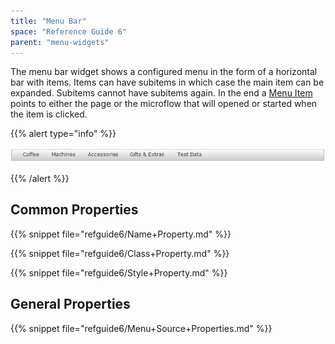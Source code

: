 ```yaml
---
title: "Menu Bar"
space: "Reference Guide 6"
parent: "menu-widgets"
---
```



The menu bar widget shows a configured menu in the form of a horizontal bar with items. Items can have subitems in which case the main item can be expanded. Subitems cannot have subitems again. In the end a [Menu Item](menu-item) points to either the page or the microflow that will opened or started when the item is clicked.

{{% alert type="info" %}}

![](attachments/16713888/16844017.png)

{{% /alert %}}

## Common Properties

{{% snippet file="refguide6/Name+Property.md" %}}

{{% snippet file="refguide6/Class+Property.md" %}}

{{% snippet file="refguide6/Style+Property.md" %}}

## General Properties

{{% snippet file="refguide6/Menu+Source+Properties.md" %}}
